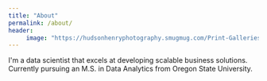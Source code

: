 ```yaml
---
title: "About"
permalink: /about/
header:
     image: "https://hudsonhenryphotography.smugmug.com/Print-Galleries/Prints-For-Sale/PanoramicPrints/i-q4Qjnj9/A"
---
```


I'm a data scientist that excels at developing scalable business solutions. Currently pursuing an M.S. in Data Analytics from Oregon State University. 